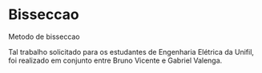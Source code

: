 # Bisseccao
Metodo de bisseccao

Tal trabalho solicitado para os estudantes de Engenharia Elétrica da Unifil, foi realizado em conjunto entre Bruno Vicente e Gabriel Valenga.
